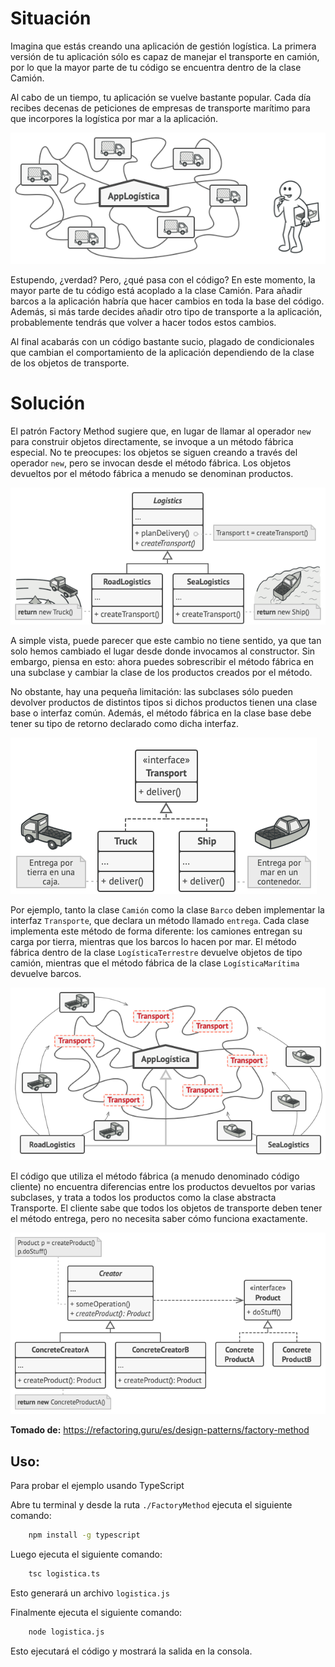 # Situación

Imagina que estás creando una aplicación de gestión logística. La primera
versión de tu aplicación sólo es capaz de manejar el transporte en camión, por
lo que la mayor parte de tu código se encuentra dentro de la clase Camión.

Al cabo de un tiempo, tu aplicación se vuelve bastante popular. Cada día recibes
decenas de peticiones de empresas de transporte marítimo para que incorpores la
logística por mar a la aplicación.

![Alt text](image.png)

Estupendo, ¿verdad? Pero, ¿qué pasa con el código? En este momento, la mayor
parte de tu código está acoplado a la clase Camión. Para añadir barcos a la
aplicación habría que hacer cambios en toda la base del código. Además, si más
tarde decides añadir otro tipo de transporte a la aplicación, probablemente
tendrás que volver a hacer todos estos cambios.

Al final acabarás con un código bastante sucio, plagado de condicionales que
cambian el comportamiento de la aplicación dependiendo de la clase de los
objetos de transporte.

# Solución

El patrón Factory Method sugiere que, en lugar de llamar al operador `new` para
construir objetos directamente, se invoque a un método fábrica especial. No te
preocupes: los objetos se siguen creando a través del operador `new`, pero se
invocan desde el método fábrica. Los objetos devueltos por el método fábrica a
menudo se denominan productos.

![Alt text](image-1.png)

A simple vista, puede parecer que este cambio no tiene sentido, ya que tan solo
hemos cambiado el lugar desde donde invocamos al constructor. Sin embargo,
piensa en esto: ahora puedes sobrescribir el método fábrica en una subclase y
cambiar la clase de los productos creados por el método.

No obstante, hay una pequeña limitación: las subclases sólo pueden devolver
productos de distintos tipos si dichos productos tienen una clase base o
interfaz común. Además, el método fábrica en la clase base debe tener su tipo de
retorno declarado como dicha interfaz.

![Alt text](image-2.png)

Por ejemplo, tanto la clase `Camión` como la clase `Barco` deben implementar la
interfaz `Transporte`, que declara un método llamado `entrega`. Cada clase
implementa este método de forma diferente: los camiones entregan su carga por
tierra, mientras que los barcos lo hacen por mar. El método fábrica dentro de la
clase `LogísticaTerrestre` devuelve objetos de tipo camión, mientras que el
método fábrica de la clase `LogísticaMarítima` devuelve barcos.

![Alt text](image-3.png)

El código que utiliza el método fábrica (a menudo denominado código cliente) no
encuentra diferencias entre los productos devueltos por varias subclases, y
trata a todos los productos como la clase abstracta Transporte. El cliente sabe
que todos los objetos de transporte deben tener el método entrega, pero no
necesita saber cómo funciona exactamente.

![Alt text](image-4.png)

**Tomado de:** https://refactoring.guru/es/design-patterns/factory-method

## Uso:

Para probar el ejemplo usando TypeScript

Abre tu terminal y desde la ruta `./FactoryMethod` ejecuta el siguiente comando:

```bash
    npm install -g typescript
```

Luego ejecuta el siguiente comando:

```bash
    tsc logistica.ts
```
Esto generará un archivo `logistica.js` 

Finalmente ejecuta el siguiente comando:

```bash
    node logistica.js
```

Esto ejecutará el código y mostrará la salida en la consola.